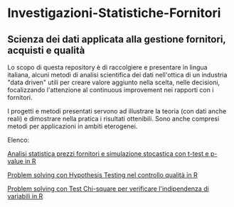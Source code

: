 # Investigazioni-Statistiche-Fornitori
## Scienza dei dati applicata alla gestione fornitori, acquisti e qualità 

Lo scopo di questa repository è di raccolgiere e presentare in lingua italiana, alcuni metodi di analisi scientifica dei dati nell'ottica di un industria "data driven" utili per creare valore aggiunto nella scelta, nelle decisioni, focalizzando l'attenzione al continuous improvement nei rapporti con i fornitori.

I progetti e metodi presentati servono ad illustrare la teoria (con dati anche reali) e dimostrare nella pratica i risultati ottenibili. Sono anche compresi metodi per applicazioni in ambiti eterogenei.

Elenco:

[Analisi statistica prezzi fornitori e simulazione stocastica con t-test e p-value in R](https://github.com/LorenzoNegri/investigazioni-scientifiche-fornitori/tree/master/Analisi%20statistica%20prezzi%20fornitori%20e%20simulazione%20stocastica%20con%20t-test%20e%20p-value%20in%20R)

[Problem solving con Hypothesis Testing nel controllo qualità in R](https://github.com/LorenzoNegri/Investigazioni-Statistiche-Fornitori/tree/master/Test%20Ipotesi%20controllo%20qualit%C3%A0)

[Problem solving con Test Chi-square per verificare l'indipendenza di variabili in R](https://github.com/LorenzoNegri/Investigazioni-Statistiche-Fornitori/tree/master/Test%20Chi-square%20Indipendenza)




